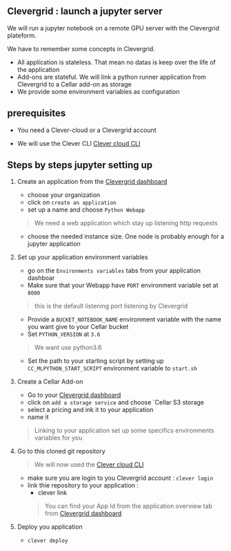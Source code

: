 Clevergrid : launch a jupyter server
---
We will run a jupyter notebook on a remote GPU server with the Clevergrid plateform.

We have to remember some concepts in Clevergrid.

* All application is stateless. That mean no datas is keep over the life of the application
* Add-ons are stateful. We will link a python runner application from Clevergrid to a Cellar add-on as storage
* We provide some environment variables as configuration


prerequisites
---
* You need a Clever-cloud or a Clevergrid account

* We will use the Clever CLI [Clever cloud CLI](https://www.clever-cloud.com/doc/clever-tools/getting_started/#installing-clever-tools)

Steps by steps jupyter setting up
----
1. Create an application from the [Clevergrid dashboard](https://dashboard.clevergrid.io/)
    * choose your organization
    * click on `create an application`
    * set up a name and choose `Python Webapp`
    
    > We need a web application which stay up listening http requests
    
    * choose the needed instance size. One node is probably enough for a jupyter application

1. Set up your application environment variables
    * go on the  `Environments variables` tabs from your application dashboar
    * Make sure that your Webapp have `PORT` environment variable set at `8080`
    > this is the default listening port listening by Clevergrid
    * Provide a `BUCKET_NOTEBOOK_NAME` environment variable with the name you want give to your Cellar bucket
    * Set `PYTHON_VERSION` at `3.6`
    > We want use python3.6
    * Set the path to your starting script by setting up `CC_MLPYTHON_START_SCRIPT` environment variable to  `start.sh`

1. Create a Cellar Add-on
    * Go to your [Clevergrid dashboard](https://dashboard.clevergrid.io/)
    * click on `add a storage service` and choose `Cellar S3 storage
    * select a pricing and ink it to your application
    * name it
    > Linking to your application set up some specifics environments variables for you

1. Go to this cloned git repository
    > We will now used the [Clever cloud CLI](https://www.clever-cloud.com/doc/clever-tools/getting_started/#installing-clever-tools)
    * make sure you are login to you Clevergrid account : `clever login`
    * link thie repository to your application :
       * clever link <Your App ID>
       > You can find your App Id from the application overview tab from [Clevergrid dashboard](https://dashboard.clevergrid.io/)

1. Deploy you application
    * `clever deploy`

